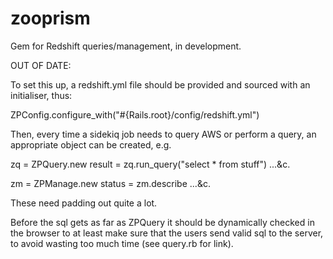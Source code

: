 zooprism
========

Gem for Redshift queries/management, in development.

OUT OF DATE:

To set this up, a redshift.yml file should be provided and sourced with an initialiser, thus:

ZPConfig.configure_with("#{Rails.root}/config/redshift.yml")

Then, every time a sidekiq job needs to query AWS or perform a query, an appropriate object can
be created, e.g.

zq = ZPQuery.new
result = zq.run_query("select * from stuff")
...&c.

zm = ZPManage.new
status = zm.describe
...&c.

These need padding out quite a lot.

Before the sql gets as far as ZPQuery it should be dynamically checked in the browser to at least make sure that the users send valid sql to the server, to avoid wasting too much time (see query.rb for link).
